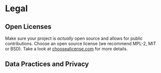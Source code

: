 # Legal
## Open Licenses
Make sure your project is *actually* open source and allows for public contributions. Choose an open source license (we recommend MPL-2, MIT or BSD). Take a look at  [choosealicense.com](http://choosealicense.com/) for more details.

## Data Practices and Privacy